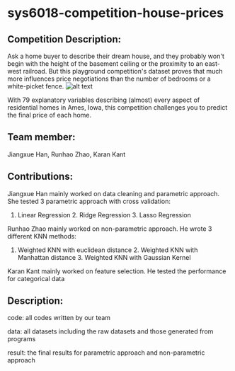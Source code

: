 # sys6018-competition-house-prices

## Competition Description:
Ask a home buyer to describe their dream house, and they probably won't begin with the height of the basement ceiling or the proximity to an east-west railroad. But this playground competition's dataset proves that much more influences price negotiations than the number of bedrooms or a white-picket fence.
![alt text](https://kaggle2.blob.core.windows.net/competitions/kaggle/5407/media/housesbanner.png)

With 79 explanatory variables describing (almost) every aspect of residential homes in Ames, Iowa, this competition challenges you to predict the final price of each home.

## Team member:
Jiangxue Han, Runhao Zhao, Karan Kant

## Contributions:
Jiangxue Han mainly worked on data cleaning and parametric approach.
She tested 3 parametric approach with cross validation:
1. Linear Regression 2. Ridge Regression 3. Lasso Regression
 
Runhao Zhao mainly worked on non-parametric approach. 
He wrote 3 different KNN methods: 
1. Weighted KNN with euclidean distance  2. Weighted KNN with Manhattan distance  3. Weighted KNN with Gaussian Kernel

Karan Kant mainly worked on feature selection.
He tested the performance for categorical data

## Description:
code: all codes written by our team

data: all datasets including the raw datasets and those generated from programs

result: the final results for parametric approach and non-parametric approach

